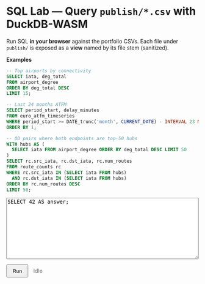 # SQL Lab — Query `publish/*.csv` with DuckDB-WASM

Run SQL **in your browser** against the portfolio CSVs. Each file under `publish/` is exposed as a **view** named by its file stem (sanitized).

**Examples**

```sql
-- Top airports by connectivity
SELECT iata, deg_total
FROM airport_degree
ORDER BY deg_total DESC
LIMIT 15;

-- Last 24 months ATFM
SELECT period_start, delay_minutes
FROM euro_atfm_timeseries
WHERE period_start >= DATE_trunc('month', CURRENT_DATE) - INTERVAL 23 MONTH
ORDER BY 1;

-- OD pairs where both endpoints are top-50 hubs
WITH hubs AS (
  SELECT iata FROM airport_degree ORDER BY deg_total DESC LIMIT 50
)
SELECT rc.src_iata, rc.dst_iata, rc.num_routes
FROM route_counts rc
WHERE rc.src_iata IN (SELECT iata FROM hubs)
  AND rc.dst_iata IN (SELECT iata FROM hubs)
ORDER BY rc.num_routes DESC
LIMIT 50;
```

<!-- Resolve 'apache-arrow' used by duckdb-wasm -->
<script type="importmap">
{
  "imports": {
    "apache-arrow": "https://cdn.jsdelivr.net/npm/apache-arrow@14.0.2/+esm"
  }
}
</script>
<!-- Safe polyfill so import maps work everywhere -->
<script async src="https://cdn.jsdelivr.net/npm/es-module-shims@1.9.0/dist/es-module-shims.min.js" crossorigin="anonymous"></script>

<!-- --- DuckDB SQL Lab: UI (force EH build + same-origin Blob worker) --- -->
<div id="lab" style="margin:.5rem 0; position:relative; z-index:3;">
  <textarea id="sql" style="width:100%;height:160px;font-family:ui-monospace,monospace;">SELECT 42 AS answer;</textarea>
</div>

<p>
  <button id="run"
          type="button"
          class="md-button md-button--primary"
          style="padding:.45rem .9rem; cursor:pointer;"
          onclick="window.__runSQL__ && window.__runSQL__(event)">
    Run
  </button>
  <span id="status" style="margin-left:.6rem;color:#666;">Idle</span>
</p>

<div id="result" style="margin-top:10px;overflow:auto;"></div>

<script type="module">
/* =============== helpers =============== */
const log = (...a)=>console.log('[sql_lab]', ...a);
function siteRoot(){ const p = location.pathname.split('/').filter(Boolean); return p.length?'/'+p[0]+'/':'/'; }
function bust(u){ const v=Date.now(); return u+(u.includes('?')?'&':'?')+'v='+v; }
function onNav(fn){
  const run=()=>setTimeout(fn,0);
  if (window.document$ && typeof document$.subscribe==='function') document$.subscribe(run);
  if (document.readyState==='loading') document.addEventListener('DOMContentLoaded',run); else run();
}

/* =============== state =============== */
const state = { db:null, conn:null, views:[] };

/* =============== load DuckDB (EH build) with same-origin Blob worker =============== */
import * as duckdb from 'https://cdn.jsdelivr.net/npm/@duckdb/duckdb-wasm@1.29.0/dist/duckdb-browser-eh.mjs';
const WASM_URL   = 'https://cdn.jsdelivr.net/npm/@duckdb/duckdb-wasm@1.29.0/dist/duckdb-wasm-eh.wasm';
const WORKER_URL = 'https://cdn.jsdelivr.net/npm/@duckdb/duckdb-wasm@1.29.0/dist/duckdb-browser-eh.worker.js';

async function ensureDB(){
  if (state.conn) return state.conn;

  // Create a same-origin Blob worker to dodge Safari's “operation is insecure”
  let worker;
  try{
    const src = await (await fetch(WORKER_URL, {mode:'cors'})).text();
    const blob = new Blob([src], {type:'text/javascript'});
    const blobURL = URL.createObjectURL(blob);
    worker = new Worker(blobURL);
  }catch(e){
    // Fallback: direct worker (usually fine in Chromium)
    worker = new Worker(WORKER_URL);
  }

  const logger = new duckdb.ConsoleLogger();
  const db = new duckdb.AsyncDuckDB(logger, worker);
  await db.instantiate(WASM_URL);          // EH build → no pthread / no cross-origin isolation needed
  const conn = await db.connect();
  await conn.query('INSTALL httpfs; LOAD httpfs;');

  state.db = db; state.conn = conn;
  return conn;
}

/* =============== register CSV views from datasets.json =============== */
function sanitize(name){ return String(name).toLowerCase().replace(/[^a-z0-9_]/g,'_').replace(/^_+/,''); }

async function registerViews(){
  if (state.views.length) return state.views;

  let ds;
  try { ds = await (await fetch(bust(siteRoot()+'assets/datasets.json'))).json(); }
  catch(e){ log('datasets.json not found/unreadable:', e); return state.views; }

  const items = Array.isArray(ds) ? ds : (ds && Array.isArray(ds.items)) ? ds.items : [];
  for (const it of items){
    const f = it.file || it.path || '';
    if (!/\.csv$/i.test(f)) continue;
    const stem   = sanitize((f.split('/').pop()||'').replace(/\.csv$/i,''));
    const csvUrl = bust(siteRoot()+'publish/'+f);
    await state.conn.query(`
      CREATE OR REPLACE VIEW "${stem}"
      AS SELECT * FROM read_csv_auto('${csvUrl}', AUTO_DETECT=TRUE, SAMPLE_SIZE=20000);
    `);
    state.views.push({ view: stem, file: f });
  }
  return state.views;
}

/* =============== render =============== */
function renderTable(df){
  const mount = document.getElementById('result');
  if (!df || !df.rows || df.rows.length===0){ mount.innerHTML='<em>No rows.</em>'; return; }
  const cols = df.schema.fields.map(f=>f.name);
  let html = "<table class='dataframe'><thead><tr>"+cols.map(c=>`<th>${c}</th>`).join("")+"</tr></thead><tbody>";
  const cap = 5000; let i=0;
  for (const row of df.rows){ if (i++>=cap) break; html += "<tr>"+row.map(v=>`<td>${v==null?'':v}</td>`).join("")+"</tr>"; }
  html += "</tbody></table>";
  if (df.rows.length>cap) html += `<div style="opacity:.7;font-size:.85rem;margin-top:.35rem;">Showing first ${cap.toLocaleString()} rows</div>`;
  mount.innerHTML = html;
}
function showError(err){
  const mount = document.getElementById('result');
  const msg = err?.message || String(err);
  mount.innerHTML = `<pre style="color:#b71c1c;white-space:pre-wrap;">${msg}</pre>`;
}

/* =============== run =============== */
async function runSQL(ev){
  try{
    if (ev?.preventDefault) ev.preventDefault();
    const btn=document.getElementById('run'); const status=document.getElementById('status'); const qEl=document.getElementById('sql');
    btn.disabled=true; status.textContent='Running…';

    await ensureDB();
    await registerViews();

    const res = await state.conn.query(qEl.value);
    renderTable(res);
    status.textContent='Done';
  }catch(err){
    console.error('[sql_lab] run error:', err);
    document.getElementById('status').textContent='Error';
    showError(err);
  }finally{
    const btn=document.getElementById('run'); if (btn) btn.disabled=false;
  }
}
window.__runSQL__ = runSQL;

/* =============== boot =============== */
onNav(async ()=>{
  const btn = document.getElementById('run');
  if (btn) btn.addEventListener('click', runSQL);

  try{
    await ensureDB();
    await registerViews();
    const q = document.getElementById('sql');
    if (q && !q.value.trim()){
      const prefer = state.views.find(v=>v.view==='airport_degree') || state.views[0];
      q.value = prefer
        ? `SELECT * FROM ${prefer.view} LIMIT 15;`
        : `SELECT month, delay_min
           FROM read_json_auto('${siteRoot()}api/euro_atfm_timeseries_last24.json')
           ORDER BY month DESC LIMIT 5;`;
    }
  }catch(e){ console.warn('[sql_lab] boot warn:', e); }
});
</script>

<style>
#lab { position: relative; z-index: 3; }
.dataframe{border-collapse:collapse;width:100%;font-size:0.9rem;}
.dataframe th,.dataframe td{border:1px solid #ddd;padding:.35rem .5rem;white-space:nowrap;}
.dataframe thead th{position:sticky;top:0;background:var(--md-default-fg-color--lightest,#f7f7f7);}
</style>
